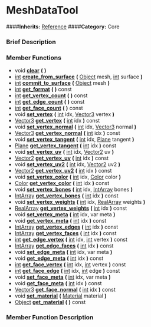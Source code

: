 #  MeshDataTool  
####**Inherits:** [Reference](class_reference)
####**Category:** Core

###  Brief Description  


###  Member Functions 
  * void  **[clear](#clear)**  **(** **)**
  * [int](class_int)  **[create&#95;from&#95;surface](#create_from_surface)**  **(** [Object](class_object) mesh, [int](class_int) surface  **)**
  * [int](class_int)  **[commit&#95;to&#95;surface](#commit_to_surface)**  **(** [Object](class_object) mesh  **)**
  * [int](class_int)  **[get&#95;format](#get_format)**  **(** **)** const
  * [int](class_int)  **[get&#95;vertex&#95;count](#get_vertex_count)**  **(** **)** const
  * [int](class_int)  **[get&#95;edge&#95;count](#get_edge_count)**  **(** **)** const
  * [int](class_int)  **[get&#95;face&#95;count](#get_face_count)**  **(** **)** const
  * void  **[set&#95;vertex](#set_vertex)**  **(** [int](class_int) idx, [Vector3](class_vector3) vertex  **)**
  * [Vector3](class_vector3)  **[get&#95;vertex](#get_vertex)**  **(** [int](class_int) idx  **)** const
  * void  **[set&#95;vertex&#95;normal](#set_vertex_normal)**  **(** [int](class_int) idx, [Vector3](class_vector3) normal  **)**
  * [Vector3](class_vector3)  **[get&#95;vertex&#95;normal](#get_vertex_normal)**  **(** [int](class_int) idx  **)** const
  * void  **[set&#95;vertex&#95;tangent](#set_vertex_tangent)**  **(** [int](class_int) idx, [Plane](class_plane) tangent  **)**
  * [Plane](class_plane)  **[get&#95;vertex&#95;tangent](#get_vertex_tangent)**  **(** [int](class_int) idx  **)** const
  * void  **[set&#95;vertex&#95;uv](#set_vertex_uv)**  **(** [int](class_int) idx, [Vector2](class_vector2) uv  **)**
  * [Vector2](class_vector2)  **[get&#95;vertex&#95;uv](#get_vertex_uv)**  **(** [int](class_int) idx  **)** const
  * void  **[set&#95;vertex&#95;uv2](#set_vertex_uv2)**  **(** [int](class_int) idx, [Vector2](class_vector2) uv2  **)**
  * [Vector2](class_vector2)  **[get&#95;vertex&#95;uv2](#get_vertex_uv2)**  **(** [int](class_int) idx  **)** const
  * void  **[set&#95;vertex&#95;color](#set_vertex_color)**  **(** [int](class_int) idx, [Color](class_color) color  **)**
  * [Color](class_color)  **[get&#95;vertex&#95;color](#get_vertex_color)**  **(** [int](class_int) idx  **)** const
  * void  **[set&#95;vertex&#95;bones](#set_vertex_bones)**  **(** [int](class_int) idx, [IntArray](class_intarray) bones  **)**
  * [IntArray](class_intarray)  **[get&#95;vertex&#95;bones](#get_vertex_bones)**  **(** [int](class_int) idx  **)** const
  * void  **[set&#95;vertex&#95;weights](#set_vertex_weights)**  **(** [int](class_int) idx, [RealArray](class_realarray) weights  **)**
  * [RealArray](class_realarray)  **[get&#95;vertex&#95;weights](#get_vertex_weights)**  **(** [int](class_int) idx  **)** const
  * void  **[set&#95;vertex&#95;meta](#set_vertex_meta)**  **(** [int](class_int) idx, var meta  **)**
  * void  **[get&#95;vertex&#95;meta](#get_vertex_meta)**  **(** [int](class_int) idx  **)** const
  * [IntArray](class_intarray)  **[get&#95;vertex&#95;edges](#get_vertex_edges)**  **(** [int](class_int) idx  **)** const
  * [IntArray](class_intarray)  **[get&#95;vertex&#95;faces](#get_vertex_faces)**  **(** [int](class_int) idx  **)** const
  * [int](class_int)  **[get&#95;edge&#95;vertex](#get_edge_vertex)**  **(** [int](class_int) idx, [int](class_int) vertex  **)** const
  * [IntArray](class_intarray)  **[get&#95;edge&#95;faces](#get_edge_faces)**  **(** [int](class_int) idx  **)** const
  * void  **[set&#95;edge&#95;meta](#set_edge_meta)**  **(** [int](class_int) idx, var meta  **)**
  * void  **[get&#95;edge&#95;meta](#get_edge_meta)**  **(** [int](class_int) idx  **)** const
  * [int](class_int)  **[get&#95;face&#95;vertex](#get_face_vertex)**  **(** [int](class_int) idx, [int](class_int) vertex  **)** const
  * [int](class_int)  **[get&#95;face&#95;edge](#get_face_edge)**  **(** [int](class_int) idx, [int](class_int) edge  **)** const
  * void  **[set&#95;face&#95;meta](#set_face_meta)**  **(** [int](class_int) idx, var meta  **)**
  * void  **[get&#95;face&#95;meta](#get_face_meta)**  **(** [int](class_int) idx  **)** const
  * [Vector3](class_vector3)  **[get&#95;face&#95;normal](#get_face_normal)**  **(** [int](class_int) idx  **)** const
  * void  **[set&#95;material](#set_material)**  **(** [Material](class_material) material  **)**
  * [Object](class_object)  **[get&#95;material](#get_material)**  **(** **)** const

###  Member Function Description  
